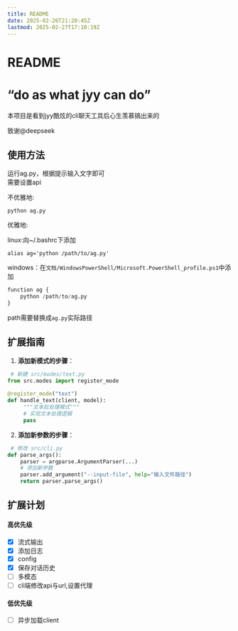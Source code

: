 ```yaml
---
title: README
date: 2025-02-26T21:20:45Z
lastmod: 2025-02-27T17:10:19Z
---
```


# README

# “do as what jyy can do”

本项目是看到jyy酷炫的cli聊天工具后心生羡慕搞出来的

致谢@deepseek

## 使用方法

运行ag.py，根据提示输入文字即可  
需要设置api

不优雅地:

```
python ag.py
```

优雅地:

linux:向~/.bashrc下添加

```
alias ag='python /path/to/ag.py'
```

windows：在`文档/WindowsPowerShell/Microsoft.PowerShell_profile.ps1`​中添加

```python
function ag {
    python /path/to/ag.py
}
```

path需要替换成`ag.py`​实际路径


## 扩展指南

1. **添加新模式的步骤**：

```python
 # 新建 src/modes/text.py
from src.modes import register_mode
 
@register_mode("text")
def handle_text(client, model):
     """文本批处理模式"""
     # 实现文本处理逻辑
     pass
```

2. **添加新参数的步骤**：

```python
 # 修改 src/cli.py
def parse_args():
    parser = argparse.ArgumentParser(...)
    # 添加新参数
    parser.add_argument("--input-file", help="输入文件路径")
    return parser.parse_args()
```

## 扩展计划

#### 高优先级

* [X] 流式输出
* [X] 添加日志
* [X] config
* [X] 保存对话历史
* [ ] 多模态
* [ ] cli端修改api与url,设置代理

#### 低优先级

* [ ] 异步加载client

‍
